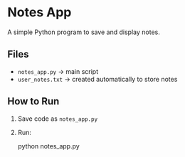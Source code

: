 # Notes App

A simple Python program to save and display notes.

## Files
- `notes_app.py` → main script  
- `user_notes.txt` → created automatically to store notes  

## How to Run
1. Save code as `notes_app.py`
2. Run:
  
   python notes_app.py
